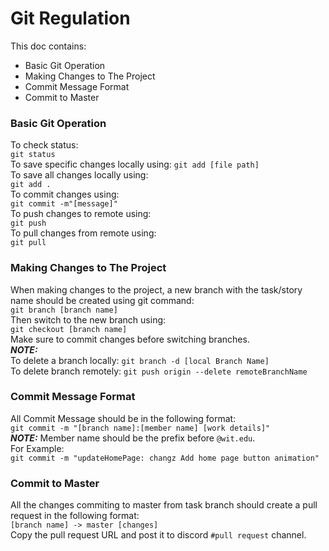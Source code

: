 # Git Regulation

This doc contains:

- Basic Git Operation
- Making Changes to The Project
- Commit Message Format
- Commit to Master

### Basic Git Operation
To check status:                    
```git status```                    <br>
To save specific changes locally using:
```git add [file path]```           <br>
To save all changes locally using:  
```git add .```                     <br>
To commit changes using:            
```git commit -m"[message]"```      <br>
To push changes to remote using:    
```git push```                      <br>
To pull changes from remote using:  
```git pull```                      <br>

### Making Changes to The Project
When making changes to the project, a new branch with the task/story name should be created using git command: <br>
```git branch [branch name]```          <br>
Then switch to the new branch using:    <br>
```git checkout [branch name]```        <br>
Make sure to commit changes before switching branches. <br>
***NOTE:*** <br>
To delete a branch locally: 
```git branch -d [local Branch Name]``` <br>
To delete branch remotely:
```git push origin --delete remoteBranchName```

### Commit Message Format
All Commit Message should be in the following format: <br>
```git commit -m "[branch name]:[member name] [work details]"``` <br>
***NOTE:*** Member name should be the prefix before ```@wit.edu```. <br>
For Example: <br>
```git commit -m "updateHomePage: changz Add home page button animation"```

### Commit to Master
All the changes commiting to master from task branch should create a pull request in the following format: <br>
```[branch name] -> master [changes]``` <br>
Copy the pull request URL and post it to discord ```#pull request``` channel. <br>
